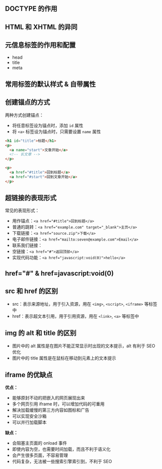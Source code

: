 ## DOCTYPE 的作用


## HTML 和 XHTML 的异同



## 元信息标签的作用和配置

+ head
+ title
+ meta



## 常用标签的默认样式 & 自带属性




## 创建锚点的方式

两种方式创建锚点：
+ 将任意标签设为锚点时，添加 `id` 属性
+ 将 `<a>` 标签设为锚点时，只需要设置 `name` 属性

```html
<h1 id="title">标题</h1>
<p>
  <a name="start">文章开始</a>
  <!-- 长文章 -->
</p>

<p>
  <a href="#title">回到标题</a>
  <a href="#start">回到文章开始</a>
</p>
```



## 超链接的表现形式

常见的表现形式：
+ 用作锚点：`<a href="#title">回到标题</a>`
+ 普通的跳转：`<a href="example.com" target="_blank">主页</a>`
+ 下载链接：`<a href="source.zip">下载</a>`
+ 电子邮件链接：`<a href="mailto:seven@example.com">Email</a>`
+ 联系我们链接：
+ 空链接：`<a href="#">返回顶部</a>`
+ 实现代码功能：`<a href="javascript:void(0)">hello</a>`



## href="#" & href=javascript:void(0)




## src 和 href 的区别

+ src：表示来源地址，用于引入资源，用在 `<img>`, `<script>`, `<iframe>` 等标签中
+ href：表示超文本引用，用于引用资源，用在 `<link>`, `<a>` 等标签中


## img 的 alt 和 title 的区别

+ 图片中的 alt 属性是在图片不能正常显示时出现的文本提示，alt 有利于 SEO 优化
+ 图片中的 title 属性是在鼠标在移动到元素上的文本提示


## iframe 的优缺点

**优点：**
+ 能够原封不动的把嵌入的网页展现出来
+ 多个网页引用 iframe 时，可以增加代码的可重用
+ 解决加载缓慢的第三方内容如图标和广告
+ 可以实现安全沙箱
+ 可以并行加载脚本

**缺点：**
+ 会阻塞主页面的 onload 事件
+ 即使内容为空，也需要时间加载，而且不利于语义化
+ 会产生很多页面，不容易管理
+ 代码复杂，无法被一些搜索引擎索引到，不利于 SEO